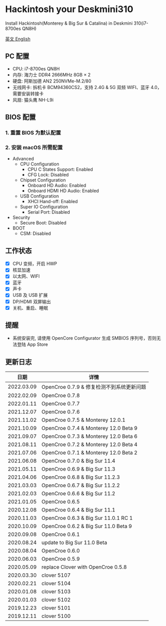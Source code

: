 # Hackintosh your Deskmini310
Install Hackintosh(Monterey & Big Sur & Catalina) in Deskmini 310(i7-8700es QN8H)

[英文 English](./README.md)

## PC 配置
* CPU: i7-8700es QN8H
* 内存: 海力士 DDR4 2666MHz 8GB × 2
* 硬盘: 阿斯加德 AN2 250NVMe-M.2/80
* 无线网卡: 拆机卡 BCM94360CS2，支持 2.4G & 5G 双频 WIFI、蓝牙 4.0，需要安装转接卡
* 风扇: 猫头鹰 NH-L9i

## BIOS 配置
### 1. 重置 BIOS 为默认配置

### 2. 安装 macOS 所需配置
* Advanced
  * CPU Configuration
    * CPU C States Support: Enabled
    * CFG Lock: Disabled
  * Chipset Configuration
    * Onboard HD Audio: Enabled
    * Onboard HDMI HD Audio: Enabled
  * USB Configuration
    * XHCI Hand-off: Enabled
  * Super IO Configuration
    * Serial Port: Disabled  
* Security
  * Secure Boot: Disabled
* BOOT
  * CSM: Disabled

## 工作状态
* [x] CPU 变频，开启 HWP
* [x] 核显加速
* [x] 以太网、WIFI
* [x] 蓝牙
* [x] 声卡
* [x] USB 及 USB 扩展
* [x] DP/HDMI 双屏输出
* [x] 关机、重启、睡眠

## 提醒

* 系统安装完, 请使用 OpenCore Configurator 生成 SMBIOS 序列号，否则无法登陆 App Store

## 更新日志

| 日期      | 详情                                                              |
|-----------|----------------------------------------------------------------------|
| 2022.03.09 | OpenCroe 0.7.9 & 修复检测不到系统更新问题 |
| 2022.02.09 | OpenCroe 0.7.8 |
| 2022.01.11 | OpenCroe 0.7.7 |
| 2021.12.07 | OpenCroe 0.7.6 |
| 2021.11.02 | OpenCroe 0.7.5 & Monterey 12.0.1 |
| 2021.10.09 | OpenCroe 0.7.4 & Monterey 12.0 Beta 9 |
| 2021.09.07 | OpenCroe 0.7.3 & Monterey 12.0 Beta 6 |
| 2021.08.11 | OpenCroe 0.7.2 & Monterey 12.0 Beta 4 |
| 2021.07.06 | OpenCroe 0.7.1 & Monterey 12.0 Beta 2 |
| 2021.06.08 | OpenCroe 0.7.0 & Big Sur 11.4 |
| 2021.05.11 | OpenCroe 0.6.9 & Big Sur 11.3 |
| 2021.04.06 | OpenCroe 0.6.8 & Big Sur 11.2.3 |
| 2021.03.03 | OpenCroe 0.6.7 & Big Sur 11.2.2 |
| 2021.02.03 | OpenCroe 0.6.6 & Big Sur 11.2 |
| 2021.01.05 | OpenCroe 0.6.5 |
| 2020.12.08 | OpenCroe 0.6.4 & Big Sur 11.1 |
| 2020.11.03 | OpenCroe 0.6.3 & Big Sur 11.0.1 RC 1 |
| 2020.10.09 | OpenCroe 0.6.2 & Big Sur 11.0 Beta 9 |
| 2020.09.08 | OpenCroe 0.6.1 |
| 2020.08.24 | update to Big Sur 11.0 Beta |
| 2020.08.04 | OpenCroe 0.6.0 |
| 2020.06.03 | OpenCroe 0.5.9 |
| 2020.05.09 | replace Clover with OpenCroe 0.5.8 |
| 2020.03.30 | clover 5107 |
| 2020.02.21 | clover 5104 |
| 2020.01.08 | clover 5103 |
| 2020.01.03 | clover 5102 |
| 2019.12.23 | clover 5101 |
| 2019.12.11 | clover 5100 |